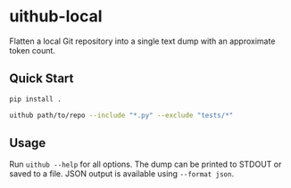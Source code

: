 # uithub-local

Flatten a local Git repository into a single text dump with an approximate token count.

## Quick Start

```bash
pip install .

uithub path/to/repo --include "*.py" --exclude "tests/*"
```

## Usage

Run `uithub --help` for all options. The dump can be printed to STDOUT or saved to a file. JSON output is available using `--format json`.
